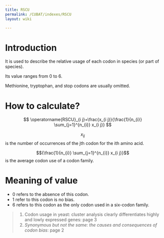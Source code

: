```yaml
---
title: RSCU
permalink: /CUBAT/indexes/RSCU
layout: wiki

---
```


# Introduction

It is used to describe the relative usage of each codon in species (or part of species).

Its value ranges from 0 to 6.

Methionine, tryptophan, and stop codons are usually omitted.

# How to calculate?

$$
\operatorname{RSCU}_{i j}=\frac{x_{i j}}{\frac{1}{n_{i}} \sum_{j=1}^{n_{i}} x_{i j}}
$$

$$x_{i j}$$ is the number of occurrences of the jth codon for the ith amino acid.

$${\frac{1}{n_{i}} \sum_{j=1}^{n_{i}} x_{i j}}$$ is the average codon use of a codon family.

# Meaning of value

* 0 refers to the absence of this codon.
* 1 refer to this codon is no bias.
* 6 refers to this codon as the only codon used in a six-codon family.​

> 1. Codon usage in yeast: cluster analysis clearly differentiates highly and lowly expressed genes: page 3
> 2. *Synonymous but not the same: the causes and consequences of codon bias*: page 2

‍
